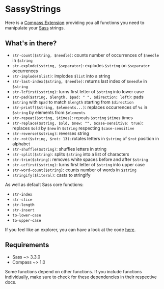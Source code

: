# SassyStrings

Here is a [Compass Extension](http://compass-style.org/) providing you all functions you need to manipulate your [Sass](http://sass-lang.com/) strings.

## What's in there? 

* `str-count($string, $needle)`: counts number of occurrences of `$needle` in `$string`
* `str-explode($string, $separator)`: explodes `$string` on `$separator` occurrences 
* `str-implode($list)`: implodes `$list` into a string
* `str-last-index($string, $needle)`: returns last index of `$needle` in `$string`
* `str-lcfirst($string)`: turns first letter of `$string` into lower case
* `str-pad($string, $length, $pad: " ", $direction: left)`: pads `$string` with `$pad` to match `$length` starting from `$direction`
* `str-printf($string, $elements...)`: replaces occurrences of `%s` in `$string` by elements from `$elements`
* `str-repeat($string, $times)`: repeats `$string` `$times` times
* `str-replace($string, $old, $new: "", $case-sensitive: true)`: replaces `$old` by `$new` in `$string` respecting `$case-sensitive`
* `str-reverse($string)`: reverses string
* `str-rot($string, $rot: 13)`: rotates letters in `$string` of `$rot` position in alphabet
* `str-shuffle($string)`: shuffles letters in string
* `str-split($string)`: splits `$string` into a list of characters
* `str-trim($string)`: removes white spaces before and after `$string`
* `str-ucfirst($string)`: turns first letter of `$string` into upper case 
* `str-word-count($string)`: counts number of words in `$string`
* `stringify($literal)`: casts to stringify

As well as default Sass core functions:

* `str-index`
* `str-slice`
* `str-length`
* `str-insert`
* `to-lower-case`
* `to-upper-case`

If you feel like an explorer, you can have a look at the code [here](https://github.com/Team-Sass/Sassy-Strings/tree/master/stylesheets).

## Requirements

* Sass ~> 3.3.0
* Compass ~> 1.0

Some functions depend on other functions. If you include functions individually, make sure to check for these dependencies in their respective docs.